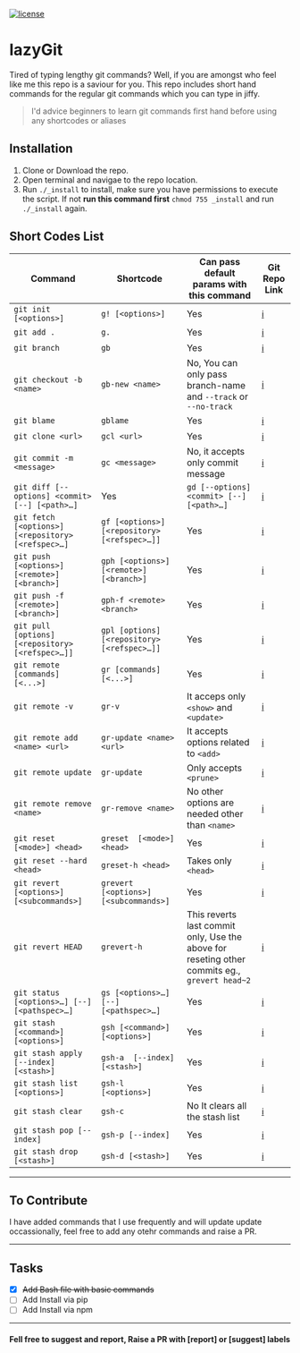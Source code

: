 [![license](https://img.shields.io/github/license/mashape/apistatus.svg?maxAge=2592000)](https://doge.mit-license.org/)
# lazyGit
Tired of typing lengthy git commands? Well, if you are amongst who feel like me this repo is a saviour for you. This repo includes short hand commands for the regular git commands which you can type in jiffy. 
> I'd advice beginners to learn git commands first hand before using any shortcodes or aliases

## Installation
1. Clone or Download the repo.
2. Open terminal and navigae to the repo location.
3. Run `./_install` to install, make sure you have permissions to execute the script. If not **run this command first** `chmod 755 _install` and run `./_install` again.

## Short Codes List
| Command | Shortcode | Can pass default params with this command | Git Repo Link |
| --- | --- | --- | --- |
| `git init [<options>]` | `g! [<options>]` | Yes | [:information_source:](https://git-scm.com/docs/git-init) |
| `git add .` | `g.` | Yes | [:information_source:](https://git-scm.com/docs/git-add) |
| `git branch` | `gb` | Yes | [:information_source:](https://git-scm.com/docs/git-branch) |
| `git checkout -b <name>` | `gb-new <name>` | No, You can only pass branch-name and `--track` or `--no-track`| [:information_source:](https://git-scm.com/docs/git-checkout) |
| `git blame` | `gblame` | Yes | [:information_source:](https://git-scm.com/docs/git-blame) |
| `git clone <url> ` | `gcl <url>` | Yes |[:information_source:](https://git-scm.com/docs/git-clone) |
| `git commit -m <message>` | `gc <message>` | No, it accepts only commit message |[:information_source:](https://git-scm.com/docs/git-commit) |
| `git diff [--options] <commit> [--] [<path>…]` | Yes | `gd [--options] <commit> [--] [<path>…]` | [:information_source:](https://git-scm.com/docs/git-diff) |
| `git fetch [<options>] [<repository> [<refspec>…]` | `gf [<options>] [<repository> [<refspec>…]]` | Yes | [:information_source:](https://git-scm.com/docs/git-fetch) |
| `git push [<options>] [<remote>] [<branch>]` | `gph [<options>] [<remote>] [<branch>]` | Yes | [:information_source:](https://git-scm.com/docs/git-push) |
| `git push -f [<remote>] [<branch>]`| `gph-f <remote> <branch>`| Yes | [:information_source:](https://git-scm.com/docs/git-push) |
| `git pull [options] [<repository> [<refspec>…]]` | `gpl [options] [<repository> [<refspec>…]]` | Yes | [:information_source:](https://git-scm.com/docs/git-pull) |
| `git remote [commands] [<...>]` | `gr [commands] [<...>]` | Yes | [:information_source:](https://git-scm.com/docs/git-remote) |
| `git remote -v` | `gr-v` | It acceps only `<show>` and `<update>` | [:information_source:](https://git-scm.com/docs/git-remote) |
| `git remote add  <name> <url>` | `gr-update <name> <url>` | It accepts options related to `<add>` | [:information_source:](https://git-scm.com/docs/git-remote#git-remote-emaddem) |
| `git remote update` | `gr-update` | Only accepts `<prune>` | [:information_source:](https://git-scm.com/docs/git-remote#git-remote-emupdateem) |
| `git remote remove <name>`| `gr-remove <name>`| No other options are needed other than `<name>` | [:information_source:](https://git-scm.com/docs/git-remote#git-remote-emremoveem) |
| `git reset [<mode>] <head>`| `greset  [<mode>] <head>`| Yes | [:information_source:](https://git-scm.com/docs/git-reset) |
| `git reset --hard <head>`| `greset-h <head>`| Takes only `<head>` | [:information_source:](https://git-scm.com/docs/git-reset#git-reset---hard) |
| `git revert [<options>] [<subcommands>]`| `grevert [<options>] [<subcommands>]`| Yes | [:information_source:](https://git-scm.com/docs/git-revert) |
| `git revert HEAD`| `grevert-h`| This reverts last commit only, Use the above for reseting other commits eg., `grevert head~2`| [:information_source:](https://git-scm.com/docs/git-revert) |
| `git status [<options>…] [--] [<pathspec>…]`| `gs [<options>…] [--] [<pathspec>…]`| Yes | [:information_source:](https://git-scm.com/docs/git-status) |
| `git stash [<command>] [<options>]`| `gsh [<command>] [<options>]`| Yes | [:information_source:](https://git-scm.com/docs/git-stash) |
| `git stash apply  [--index] [<stash>]`| `gsh-a  [--index] [<stash>]` | Yes | [:information_source:](https://git-scm.com/docs/git-stash) |
| `git stash list [<options>]`| `gsh-l [<options>]`| Yes | [:information_source:](https://git-scm.com/docs/git-stash#git-stash-listltoptionsgt) |
| `git stash clear`| `gsh-c`| No It clears all the stash list | [:information_source:](https://git-scm.com/docs/git-stash#git-stash-clear) |
| `git stash pop [--index]`| `gsh-p [--index]`| Yes | [:information_source:](https://git-scm.com/docs/git-stash#git-stash-pop--index-q--quietltstashgt) |
| `git stash drop [<stash>]`| `gsh-d [<stash>]`| Yes | [:information_source:](https://git-scm.com/docs/git-stash#git-stash-apply--index-q--quietltstashgt) |
----
## To Contribute

I have added commands that I use frequently and will update update occassionally, feel free to add any otehr commands and raise a PR. 

----

## Tasks
- [x]  ~~Add Bash file with basic commands~~
- [ ] Add Install via pip
- [ ] Add Install via npm

---
#### Fell free to suggest and report, Raise a PR with [report] or [suggest] labels

